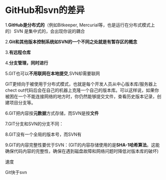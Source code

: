 # GitHub和svn的差异

1.**GitHub是分布式的**（例如Bitkeeper, Mercurial等，也是运行在分布式模式上的）SVN 是集中式的，会出现你说的耦合

2.**Git和其他版本控制系统如SVN的一个不同之处就是有暂存区的概念**

3.**有远程仓库**

4.**分支管理，同时进行**

5.GIT也可以**不用联网在本地提交**,SVN却需要联网

GIT更倾向于被使用于分布式模式，也就是每个开发人员从中心版本库/服务器上chect out代码后会在自己的机器上克隆一个自己的版本库。可以这样说，如果你被困在一个不能连接网络的地方时，你仍然能够提交文件，查看历史版本记录，创建项目分支等。

6.GIT把内容按**元数据**方式存储，而SVN是按**文件**

7.GIT分支和SVN的分支不同：

8.GIT没有一个全局的版本号，而SVN有

9.GIT的内容完整性要优于SVN：(GIT的内容存储使用的是**SHA-1哈希算法**。这能确保代码内容的完整性，确保在遇到磁盘故障和网络问题时降低对版本库的破坏)

速度

Git快于svn